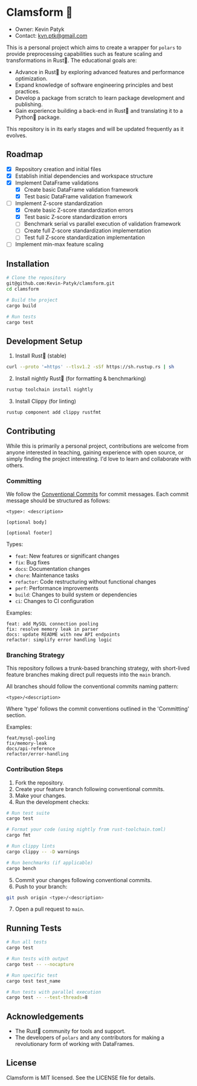 # Clamsform 🐚

* Owner: Kevin Patyk
* Contact: kvn.ptk@gmail.com

This is a personal project which aims to create a wrapper for `polars` to provide preprocessing capabilities such as feature scaling and transformations in Rust🦀. The educational goals are:

* Advance in Rust🦀 by exploring advanced features and performance optimization.
* Expand knowledge of software engineering principles and best practices.
* Develop a package from scratch to learn package development and publishing.
* Gain experience building a back-end in Rust🦀 and translating it to a Python🐍 package.

This repository is in its early stages and will be updated frequently as it evolves.

## Roadmap

* [x] Repository creation and initial files
* [x] Establish initial dependencies and workspace structure
* [x] Implement DataFrame validations
    * [x] Create basic DataFrame validation framework
    * [x] Test basic DataFrame validation framework
* [ ] Implement Z-score standardization
    * [x] Create basic Z-score standardization errors
    * [x] Test basic Z-score standardization errors
    * [ ] Benchmark serial vs parallel execution of validation framework
    * [ ] Create full Z-score standardization implementation
    * [ ] Test full Z-score standardization implementation
* [ ] Implement min-max feature scaling
    
## Installation

```bash
# Clone the repository
git@github.com:Kevin-Patyk/clamsform.git
cd clamsform

# Build the project
cargo build

# Run tests
cargo test
```

## Development Setup

1. Install Rust🦀 (stable)

```bash
curl --proto '=https' --tlsv1.2 -sSf https://sh.rustup.rs | sh
```

2. Install nightly Rust🦀 (for formatting & benchmarking)

```bash
rustup toolchain install nightly
```

3. Install Clippy (for linting)

```bash
rustup component add clippy rustfmt
```

## Contributing

While this is primarily a personal project, contributions are welcome from anyone interested in teaching, gaining experience with open source, or simply finding the project interesting. I'd love to learn and collaborate with others.

### Committing

We follow the [Conventional Commits](https://www.conventionalcommits.org/en/v1.0.0/#specification) for commit messages. Each commit message should be structured as follows:

```
<type>: <description>

[optional body]

[optional footer]
```

Types:

* `feat`: New features or significant changes
* `fix`: Bug fixes
* `docs`: Documentation changes
* `chore`: Maintenance tasks
* `refactor`: Code restructuring without functional changes
* `perf`: Performance improvements
* `build`: Changes to build system or dependencies
* `ci`: Changes to CI configuration

Examples:

```
feat: add MySQL connection pooling
fix: resolve memory leak in parser
docs: update README with new API endpoints
refactor: simplify error handling logic
```

### Branching Strategy

This repository follows a trunk-based branching strategy, with short-lived feature branches making direct pull requests into the `main` branch. 

All branches should follow the conventional commits naming pattern:

```
<type>/<description>
```

Where 'type' follows the commit conventions outlined in the 'Committing' section.

Examples:

```
feat/mysql-pooling
fix/memory-leak
docs/api-reference
refactor/error-handling
```

### Contribution Steps

1. Fork the repository.
2. Create your feature branch following conventional commits.
3. Make your changes.
4. Run the development checks:

```bash
# Run test suite
cargo test

# Format your code (using nightly from rust-toolchain.toml)
cargo fmt

# Run clippy lints
cargo clippy -- -D warnings

# Run benchmarks (if applicable)
cargo bench
```
5. Commit your changes following conventional commits. 
6. Push to your branch:

```bash
git push origin <type>/<description>
```
7. Open a pull request to `main`.

## Running Tests

```bash
# Run all tests
cargo test

# Run tests with output
cargo test -- --nocapture

# Run specific test
cargo test test_name

# Run tests with parallel execution
cargo test -- --test-threads=8
```

## Acknowledgements 

* The Rust🦀 community for tools and support.
* The developers of `polars` and any contributors for making a revolutionary form of working with DataFrames.

## License

Clamsform is MIT licensed. See the LICENSE file for details.
